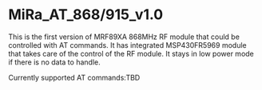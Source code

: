 # MiRa_AT_868/915_v1.0

This is  the first version of MRF89XA 868MHz RF module that could be controlled with AT commands. 
It has integrated MSP430FR5969 module that takes care of the control of the RF module. It stays in low power mode if there is
no data to handle.

Currently supported AT commands:TBD

